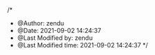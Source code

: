 /*
 * @Author: zendu 
 * @Date: 2021-09-02 14:24:37 
 * @Last Modified by:   zendu 
 * @Last Modified time: 2021-09-02 14:24:37 
 */



